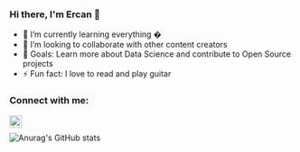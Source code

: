 ### Hi there, I'm Ercan 👋



- 🌱 I’m currently learning everything �
- 👯 I’m looking to collaborate with other content creators
- 🥅 Goals: Learn more about Data Science and contribute to Open Source projects
- ⚡ Fun fact: I love to read and play guitar 

### Connect with me:


[<img align="left" alt="ercantuncay | LinkedIn" width="22px" src="https://cdn.jsdelivr.net/npm/simple-icons@v3/icons/linkedin.svg" />][linkedin]




<br />









![Anurag's GitHub stats](https://github-readme-stats.vercel.app/api?username=ercantncy&show_icons=true&theme=radical)




[linkedin]: https://linkedin.com/in/ercantuncay
